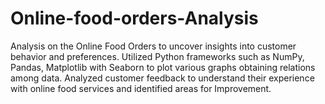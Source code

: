 # Online-food-orders-Analysis
Analysis on the Online Food Orders to uncover insights into customer behavior and preferences. Utilized Python frameworks such as NumPy, Pandas, Matplotlib with Seaborn to plot various graphs obtaining relations among data. Analyzed customer feedback to understand their experience with online food services and identified areas for Improvement.
